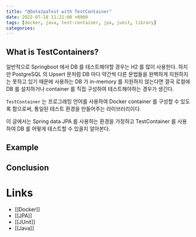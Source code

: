 ```yaml
---
title: "@DataJpaTest with TestContainer"
date: 2022-07-18 11:21:00 +0900
tags: [docker, java, test-container, jpa, junit, library]
categories: 
---
```


## What is TestContainers?

일반적으로 Springboot 에서 DB 를 테스트해야할 경우는 H2 를 많이 사용한다. 하지만 PostgreSQL 의 Upsert 문처럼 DB 마다 약간씩 다른 문법들을 완벽하게 지원하지는 못하고 있기 때문에 사용하는 DB 가 in-memory 를 지원하지 않는다면 결국 로컬에 DB 를 설치하거나 container 를 직접 구성하여 테스트해야하는 경우가 생긴다.

`TestContainer` 는 프로그래밍 언어를 사용하여 Docker container 를 구성할 수 있도록 함으로써, 통일된 테스트 환경을 만들어주는 라이브러리이다.

이 글에서는 Spring data JPA 를 사용하는 환경을 가정하고 TestContainer 를 사용하여 DB 를 어떻게 테스트할 수 있을지 알아본다.

## Example

## Conclusion

# Links

- [[Docker]]
- [[JPA]]
- [[JUnit]]
- [[Java]]
